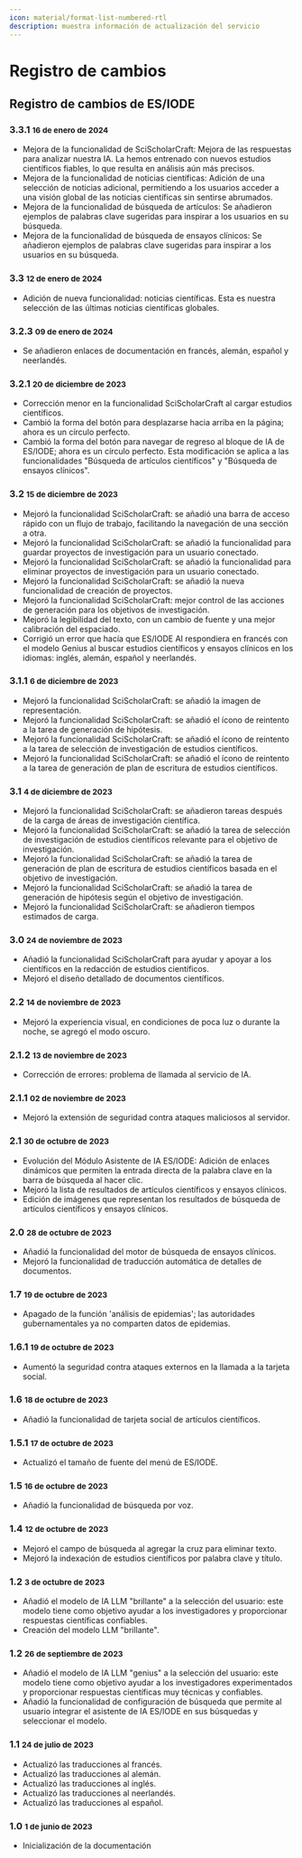 ```yaml
---
icon: material/format-list-numbered-rtl
description: muestra información de actualización del servicio
---
```

# Registro de cambios

## **Registro de cambios de ES/IODE**

### 3.3.1 <small>16 de enero de 2024</small>

- Mejora de la funcionalidad de SciScholarCraft: Mejora de las respuestas para analizar nuestra IA. La hemos entrenado con nuevos estudios científicos fiables, lo que resulta en análisis aún más precisos.
- Mejora de la funcionalidad de noticias científicas: Adición de una selección de noticias adicional, permitiendo a los usuarios acceder a una visión global de las noticias científicas sin sentirse abrumados.
- Mejora de la funcionalidad de búsqueda de artículos: Se añadieron ejemplos de palabras clave sugeridas para inspirar a los usuarios en su búsqueda.
- Mejora de la funcionalidad de búsqueda de ensayos clínicos: Se añadieron ejemplos de palabras clave sugeridas para inspirar a los usuarios en su búsqueda.


### 3.3 <small>12 de enero de 2024</small>

- Adición de nueva funcionalidad: noticias científicas. Esta es nuestra selección de las últimas noticias científicas globales.


### 3.2.3 <small>09 de enero de 2024</small>

- Se añadieron enlaces de documentación en francés, alemán, español y neerlandés.

### 3.2.1 <small>20 de diciembre de 2023</small>

- Corrección menor en la funcionalidad SciScholarCraft al cargar estudios científicos.
- Cambió la forma del botón para desplazarse hacia arriba en la página; ahora es un círculo perfecto.
- Cambió la forma del botón para navegar de regreso al bloque de IA de ES/IODE; ahora es un círculo perfecto. Esta modificación se aplica a las funcionalidades "Búsqueda de artículos científicos" y "Búsqueda de ensayos clínicos".

### 3.2 <small>15 de diciembre de 2023</small>
- Mejoró la funcionalidad SciScholarCraft: se añadió una barra de acceso rápido con un flujo de trabajo, facilitando la navegación de una sección a otra.
- Mejoró la funcionalidad SciScholarCraft: se añadió la funcionalidad para guardar proyectos de investigación para un usuario conectado.
- Mejoró la funcionalidad SciScholarCraft: se añadió la funcionalidad para eliminar proyectos de investigación para un usuario conectado.
- Mejoró la funcionalidad SciScholarCraft: se añadió la nueva funcionalidad de creación de proyectos.
- Mejoró la funcionalidad SciScholarCraft: mejor control de las acciones de generación para los objetivos de investigación.
- Mejoró la legibilidad del texto, con un cambio de fuente y una mejor calibración del espaciado.
- Corrigió un error que hacía que ES/IODE AI respondiera en francés con el modelo Genius al buscar estudios científicos y ensayos clínicos en los idiomas: inglés, alemán, español y neerlandés.

### 3.1.1 <small>6 de diciembre de 2023</small>
- Mejoró la funcionalidad SciScholarCraft: se añadió la imagen de representación.
- Mejoró la funcionalidad SciScholarCraft: se añadió el ícono de reintento a la tarea de generación de hipótesis.
- Mejoró la funcionalidad SciScholarCraft: se añadió el ícono de reintento a la tarea de selección de investigación de estudios científicos.
- Mejoró la funcionalidad SciScholarCraft: se añadió el ícono de reintento a la tarea de generación de plan de escritura de estudios científicos.

### 3.1 <small>4 de diciembre de 2023</small>
- Mejoró la funcionalidad SciScholarCraft: se añadieron tareas después de la carga de áreas de investigación científica.
- Mejoró la funcionalidad SciScholarCraft: se añadió la tarea de selección de investigación de estudios científicos relevante para el objetivo de investigación.
- Mejoró la funcionalidad SciScholarCraft: se añadió la tarea de generación de plan de escritura de estudios científicos basada en el objetivo de investigación.
- Mejoró la funcionalidad SciScholarCraft: se añadió la tarea de generación de hipótesis según el objetivo de investigación.
- Mejoró la funcionalidad SciScholarCraft: se añadieron tiempos estimados de carga.

### 3.0 <small>24 de noviembre de 2023</small>
- Añadió la funcionalidad SciScholarCraft para ayudar y apoyar a los científicos en la redacción de estudios científicos.
- Mejoró el diseño detallado de documentos científicos.

### 2.2 <small>14 de noviembre de 2023</small>

- Mejoró la experiencia visual, en condiciones de poca luz o durante la noche, se agregó el modo oscuro.

### 2.1.2 <small>13 de noviembre de 2023</small>

- Corrección de errores: problema de llamada al servicio de IA.

### 2.1.1 <small>02 de noviembre de 2023</small>

- Mejoró la extensión de seguridad contra ataques maliciosos al servidor.

### 2.1 <small>30 de octubre de 2023</small>

- Evolución del Módulo Asistente de IA ES/IODE: Adición de enlaces dinámicos que permiten la entrada directa de la palabra clave en la barra de búsqueda al hacer clic.
- Mejoró la lista de resultados de artículos científicos y ensayos clínicos.
- Edición de imágenes que representan los resultados de búsqueda de artículos científicos y ensayos clínicos.

### 2.0 <small>28 de octubre de 2023</small>

- Añadió la funcionalidad del motor de búsqueda de ensayos clínicos.
- Mejoró la funcionalidad de traducción automática de detalles de documentos.

### 1.7 <small>19 de octubre de 2023</small>

- Apagado de la función 'análisis de epidemias'; las autoridades gubernamentales ya no comparten datos de epidemias.

### 1.6.1 <small>19 de octubre de 2023</small>

- Aumentó la seguridad contra ataques externos en la llamada a la tarjeta social.

### 1.6 <small>18 de octubre de 2023</small>

- Añadió la funcionalidad de tarjeta social de artículos científicos.

### 1.5.1 <small>17 de octubre de 2023</small>

- Actualizó el tamaño de fuente del menú de ES/IODE.

### 1.5 <small>16 de octubre de 2023</small>

- Añadió la funcionalidad de búsqueda por voz.

### 1.4 <small>12 de octubre de 2023</small>

- Mejoró el campo de búsqueda al agregar la cruz para eliminar texto.
- Mejoró la indexación de estudios científicos por palabra clave y título.

### 1.2 <small>3 de octubre de 2023</small>

- Añadió el modelo de IA LLM "brillante" a la selección del usuario: este modelo tiene como objetivo ayudar a los investigadores y proporcionar respuestas científicas confiables.
- Creación del modelo LLM "brillante".

### 1.2 <small>26 de septiembre de 2023</small>

- Añadió el modelo de IA LLM "genius" a la selección del usuario: este modelo tiene como objetivo ayudar a los investigadores experimentados y proporcionar respuestas científicas muy técnicas y confiables.
- Añadió la funcionalidad de configuración de búsqueda que permite al usuario integrar el asistente de IA ES/IODE en sus búsquedas y seleccionar el modelo.

### 1.1 <small>24 de julio de 2023</small>
- Actualizó las traducciones al francés.
- Actualizó las traducciones al alemán.
- Actualizó las traducciones al inglés.
- Actualizó las traducciones al neerlandés.
- Actualizó las traducciones al español.

### 1.0 <small>1 de junio de 2023</small>
- Inicialización de la documentación
